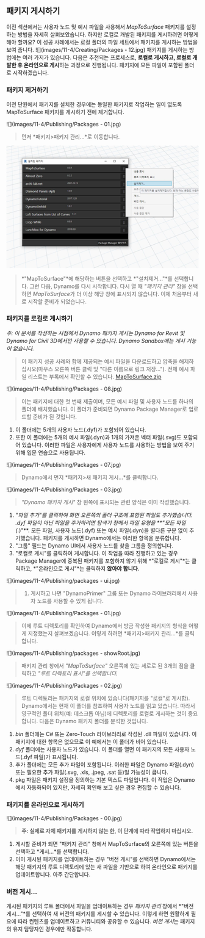 ## 패키지 게시하기

이전 섹션에서는 사용자 노드 및 예시 파일을 사용해서 *MapToSurface* 패키지를 설정하는 방법을 자세히 살펴보았습니다.  하지만 로컬로 개발된 패키지를 게시하려면 어떻게 해야 할까요?  이 성공 사례에서는 로컬 폴더의 파일 세트에서 패키지를 게시하는 방법을 보여 줍니다.
![](images/11-4/Creating/Packages - 12.jpg)
패키지를 게시하는 방법에는 여러 가지가 있습니다. 다음은 추천되는 프로세스로, **로컬로 게시하고, 로컬로 개발한 후 온라인으로 게시**하는 과정으로 진행됩니다.  패키지에 모든 파일이 포함된 폴더로 시작하겠습니다.

### 패키지 제거하기
이전 단원에서 패키지를 설치한 경우에는 동일한 패키지로 작업하는 일이 없도록 MapToSurface 패키지를 게시하기 전에 제거합니다.

![](images/11-4/Publishing/Packages - 01.jpg)
> 먼저 *패키지>패키지 관리...*로 이동합니다.

![](images/11-4/Publishing/uninstall.jpg)
> *"MapToSurface"*에 해당하는 버튼을 선택하고 *"설치제거..."*를 선택합니다. 그런 다음, Dynamo를 다시 시작합니다. 다시 열 때 *"패키지 관리"* 창을 선택하면 *MapToSurface*가 더 이상 해당 창에 표시되지 않습니다. 이제 처음부터 새로 시작할 준비가 되었습니다.

### 패키지를 로컬로 게시하기

*주: 이 문서를 작성하는 시점에서 Dynamo 패키지 게시는 Dynamo for Revit 및 Dynamo for Civil 3D에서만 사용할 수 있습니다.  Dynamo Sandbox에는 게시 기능이 없습니다.*

> 이 패키지 성공 사례와 함께 제공되는 예시 파일을 다운로드하고 압축을 해제하십시오(마우스 오른쪽 버튼 클릭 및 "다른 이름으로 링크 저장..."). 전체 예시 파일 리스트는 부록에서 확인할 수 있습니다. [MapToSurface.zip](datasets/11-4/MapToSurface.zip)

![](images/11-4/Publishing/Packages - 08.jpg)
> 이는 패키지에 대한 첫 번째 제출이며, 모든 예시 파일 및 사용자 노드를 하나의 폴더에 배치했습니다.  이 폴더가 준비되면 Dynamo Package Manager로 업로드할 준비가 된 것입니다.
1. 이 폴더에는 5개의 사용자 노드(.dyf)가 포함되어 있습니다.
2. 또한 이 폴더에는 5개의 예시 파일(.dyn)과 1개의 가져온 벡터 파일(.svg)도 포함되어 있습니다. 이러한 파일은 사용자에게 사용자 노드를 사용하는 방법을 보여 주기 위해 입문 연습으로 사용됩니다.

![](images/11-4/Publishing/Packages - 07.jpg)
> Dynamo에서 먼저 *패키지>새 패키지 게시...*를 클릭합니다.

![](images/11-4/Publishing/Packages - 03.jpg)
> *"Dynamo 패키지 게시"* 창 왼쪽에 표시되는 관련 양식은 이미 작성했습니다.
1. *"파일 추가"*를 클릭하여 화면 오른쪽의 폴더 구조에 포함된 파일도 추가했습니다. .dyf 파일이 아닌 파일을 추가하려면 탐색기 창에서 파일 유형을 **"모든 파일(*.*)"**. 모든 파일, 사용자 노드(.dyf) 또는 예시 파일(.dyn)을 별다른 구분 없이 추가했습니다. 패키지를 게시하면 Dynamo에서는 이러한 항목을 분류합니다.
2. "그룹" 필드는 Dynamo UI에서 사용자 노드를 찾을 그룹을 정의합니다.
3. "로컬로 게시"를 클릭하여 게시합니다. 이 작업을 따라 진행하고 있는 경우 Package Manager에 중복된 패키지를 포함하지 않기 위해 *"로컬로 게시"*는 클릭하고, *"온라인으로 게시"*는 클릭하지 **않아야 합니다**.

![](images/11-4/Publishing/packages - ui.jpg)
> 1. 게시하고 나면 "DynamoPrimer" 그룹 또는 Dynamo 라이브러리에서 사용자 노드를 사용할 수 있게 됩니다.

![](images/11-4/Publishing/Packages - 01.jpg)
> 이제 루트 디렉토리를 확인하여 Dynamo에서 방금 작성한 패키지의 형식을 어떻게 지정했는지 살펴보겠습니다. 이렇게 하려면 *패키지>패키지 관리...*를 클릭합니다.

![](images/11-4/Publishing/packages - showRoot.jpg)
> 패키지 관리 창에서 *"MapToSurface"* 오른쪽에 있는 세로로 된 3개의 점을 클릭하고 *"루트 디렉토리 표시"를 선택합니다.*

![](images/11-4/Publishing/Packages - 02.jpg)
> 루트 디렉토리는 패키지의 로컬 위치에 있습니다(패키지를 "로컬"로 게시함).  Dynamo에서는 현재 이 폴더를 참조하여 사용자 노드를 읽고 있습니다. 따라서 영구적인 폴더 위치(예: 데스크톱 아님)에 디렉토리를 로컬로 게시하는 것이 중요합니다. 다음은 Dynamo 패키지 폴더를 분석한 것입니다.
1. *bin* 폴더에는 C# 또는 Zero-Touch 라이브러리로 작성된 .dll 파일이 있습니다.  이 패키지에 대한 항목은 없으므로 이 예에서는 이 폴더가 비어 있습니다.
2. *dyf* 폴더에는 사용자 노드가 있습니다.  이 폴더를 열면 이 패키지의 모든 사용자 노드(.dyf 파일)가 표시됩니다.
3. 추가 폴더에는 모든 추가 파일이 포함됩니다.  이러한 파일은 Dynamo 파일(.dyn) 또는 필요한 추가 파일(.svg, .xls, .jpeg, .sat 등)일 가능성이 큽니다.
4. pkg 파일은 패키지 설정을 정의하는 기본 텍스트 파일입니다. 이 작업은 Dynamo에서 자동화되어 있지만, 자세히 확인해 보고 싶은 경우 편집할 수 있습니다.

### 패키지를 온라인으로 게시하기

![](images/11-4/Publishing/Packages - 00.jpg)
> **주: 실제로 자체 패키지를 게시하지 않는 한, 이 단계에 따라 작업하지 마십시오.**
1. 게시할 준비가 되면 "패키지 관리" 창에서 MapToSurface의 오른쪽에 있는 버튼을 선택하고 *게시...*를 선택합니다.
2. 이미 게시된 패키지를 업데이트하는 경우 "버전 게시"를 선택하면 Dynamo에서는 해당 패키지의 루트 디렉토리에 있는 새 파일을 기반으로 하여 온라인으로 패키지를 업데이트합니다. 아주 간단합니다.

### 버전 게시...
게시된 패키지의 루트 폴더에서 파일을 업데이트하는 경우 *패키지 관리* 창에서 *"버전 게시..."*를 선택하여 새 버전의 패키지를 게시할 수 있습니다.  이렇게 하면 원활하게 필요에 따라 컨텐츠를 업데이트하고 커뮤니티와 공유할 수 있습니다.  *버전 게시*는 패키지의 유지 담당자인 경우에만 작동합니다.
